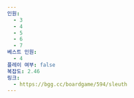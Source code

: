 ```yaml
---
인원:
  - 3
  - 4
  - 5
  - 6
  - 7
베스트 인원:
  - 4
플레이 여부: false
복잡도: 2.46
링크:
  - https://bgg.cc/boardgame/594/sleuth
---
```

